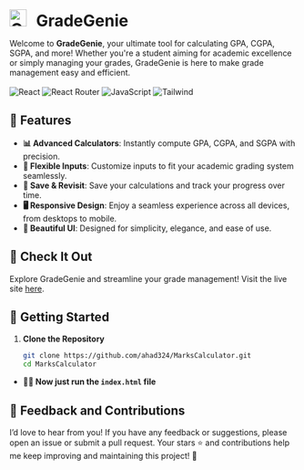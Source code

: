 <h1 style="margin: 0;"><img src="https://gradegenie.site/GradeGenius.png" alt="GradeGenie Logo" width="30" style="margin-right: 10px;"/> GradeGenie</h1>

Welcome to **GradeGenie**, your ultimate tool for calculating GPA, CGPA, SGPA, and more! Whether you're a student aiming for academic excellence or simply managing your grades, GradeGenie is here to make grade management easy and efficient.
<br><br>
![React](https://img.shields.io/badge/React-20232A?style=for-the-badge&logo=react&logoColor=61DAFB)
![React Router](https://img.shields.io/badge/React_Router-CA4245?style=for-the-badge&logo=react-router&logoColor=white)
![JavaScript](https://img.shields.io/badge/javascript-%23323330.svg?style=for-the-badge&logo=javascript&logoColor=%23F7DF1E)
![Tailwind](https://img.shields.io/badge/Tailwind_CSS-38B2AC?style=for-the-badge&logo=tailwind-css&logoColor=white)

## 🚀 Features

-   **📊 Advanced Calculators**: Instantly compute GPA, CGPA, and SGPA with precision.
-   **🔄 Flexible Inputs**: Customize inputs to fit your academic grading system seamlessly.
-   **💾 Save & Revisit**: Save your calculations and track your progress over time.
-   **🖥️ Responsive Design**: Enjoy a seamless experience across all devices, from desktops to mobile.
-   **🎨 Beautiful UI**: Designed for simplicity, elegance, and ease of use.

## 🌟 Check It Out

Explore GradeGenie and streamline your grade management! Visit the live site [here](https://ahad324.github.io/MarksCalculator/).

## 🔧 Getting Started

1. **Clone the Repository**

   ```bash
   git clone https://github.com/ahad324/MarksCalculator.git
   cd MarksCalculator
   ```
- **👩‍💻 Now just run the `index.html` file**

## 💬 Feedback and Contributions

I’d love to hear from you! If you have any feedback or suggestions, please open an issue or submit a pull request. Your stars ⭐ and contributions help me keep improving and maintaining this project! 🙌

